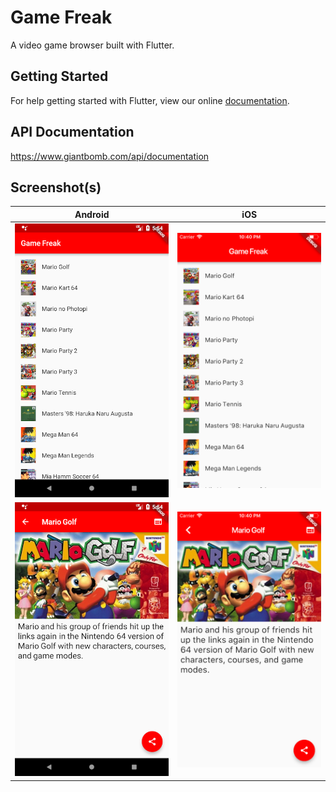 # Game Freak

A video game browser built with Flutter.

## Getting Started

For help getting started with Flutter, view our online
[documentation](https://flutter.io/).

## API Documentation

https://www.giantbomb.com/api/documentation

## Screenshot(s)

Android             |  iOS
:-------------------------:|:-------------------------:
![game_list_android](screenshots/game_list_android.png)  |  ![game_list_ios](screenshots/game_list_ios.png)
![game_detail_android](screenshots/game_detail_android.png)  |  ![game_detail_ios](screenshots/game_detail_ios.png)

